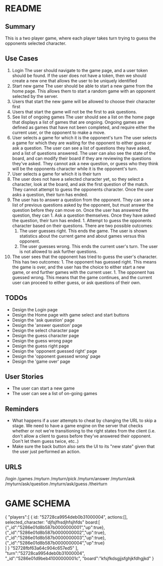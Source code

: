 # README
## Summary
This is a two player game, where each player takes turn trying to guess the opponents selected character.

## Use Cases
1. Login
   The user should navigate to the game page, and a user token should be found. If the user does not have a token, then we should create a new one that allows the user to be uniquely identified
1. Start new game
   The user should be able to start a new game from the home page. This allows them to start a random game with an opponent selected by the server.
  1. Users that start the new game will be allowed to choose their character first
  1. Users that start the game will not be the first to ask questions.
1. See list of ongoing games
   The user should see a list on the home page that displays a list of games that are ongoing. Ongoing games are defined as games that have not been completed, and require either the current user, or the opponent to make a move.
1. User selects a game for which it is the opponent's turn
   The user selects a game for which they are waiting for the opponent to either guess or ask a question. The user can see a list of questions they have asked, and a list of questions answered. The user can also see the state of the board, and can modify their board if they are reviewing the questions they've asked. They cannot ask a new question, or guess who they think will be the opponents character while it is the opponent's turn.
1. User selects a game for which it is their turn
  1. The user does not have a selected character yet, so they select a character, look at the board, and ask the first question of the match. They cannot attempt to guess the opponents character. Once the user asks a question, their turn has ended.
  1. The user has to answer a question from the opponent. They can see a list of previous questions asked by the opponent, but must answer the question before they can move on. Once the user has answered the question, they can
    1. Ask a question themselves. Once they have asked the question, their turn has ended. 
    1. Attempt to guess the opponents character based on their questions. There are two possible outcomes:
      1. The user guesses right. This ends the game. The user is shown statistics about the current game and about games versus this opponent.
      1. The user guesses wrong. This ends the current user's turn. The user is not allowed to ask further questions.
  1. The user sees that the opponent has tried to guess the user's character. This has two outcomes:
    1. The opponent has guessed right. This means the game is over, and the user has the choice to either start a new game, or end further games with the current user.
    1. The opponent has guessed wrong. This means that the game continues, and the current user can proceed to either guess, or ask questions of their own.

## TODOs
* Design the Login page
* Design the Home page with game select and start buttons
* Design the 'ask question' page
* Design the 'answer question' page
* Design the select character page
* Design the guess character page
* Design the guess wrong page
* Design the guess right page
* Design the 'opponent guessed right' page
* Design the 'opponent guessed wrong' page
* Design the 'game over' page

## User Stories
* The user can start a new game
* The user can see a list of on-going games

## Reminders
* What happens if a user attempts to cheat by changing the URL to skip a stage. We need to have a game engine on the server that checks whether or not we're transitioning to the right states from the client (i.e. don't allow a client to guess before they've answered their opponent. Don't let them guess twice, etc..)
* Make sure the back button also sets the UI to its "new state" given that the user just performed an action.

## URLS
/login
/games
/myturn
  /myturn/pick
  /myturn/answer
  /myturn/ask
    /myturn/ask/question
    /myturn/ask/guess
/theirturn

# GAME SCHEMA
  {
    "players":[
      {
        id: "52728ca9954deb0b31000004",
        actions:[],
        selected_character: "djfsjfhsdjhfsjhfds"
        board:[
          {"_id":"5286e01d8b587b0000000001","up":true},
          {"_id":"5286e01d8b587b0000000002","up":true},
          {"_id":"5286e01d8b587b0000000003","up":true},
          {"_id":"5286e01d8b587b0000000004","up":true}        
        ]
      }
      "52728fbf63a64c904c657ed5"
    ],
    "turn":"52728ca9954deb0b31000004",
    "_id":"5286e01d9beb41000000001c",
    "board":"kfsjfkdsgjjsfghjkfdhgjkd"
  }